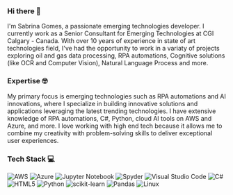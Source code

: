 ### Hi there 👋

I'm Sabrina Gomes, a passionate emerging technologies developer. I currently work as a Senior Consultant for Emerging Technologies at CGI Calgary - Canada.
With over 10 years of experience in state of art technologies field, I've had the opportunity to work in a variaty of projects exploring oil and gas data processing, RPA automations, Cognitive solutions (like OCR and Computer Vision), Natural Language Process and more.


### Expertise 🤓  

My primary focus is emerging technologies such as RPA automations and AI innovations, where I specialize in building innovative solutions and applications leveraging the latest trending technologies.  I have extensive knowledge of RPA automations, C#, Python, cloud AI tools on AWS and Azure, and more.
I love working with high end tech because it allows me to combine my creativity with problem-solving skills to deliver exceptional user experiences.

### Tech Stack 💻 

![AWS](https://img.shields.io/badge/AWS-%23FF9900.svg?style=for-the-badge&logo=amazon-aws&logoColor=white)
![Azure](https://img.shields.io/badge/azure-%230072C6.svg?style=for-the-badge&logo=microsoftazure&logoColor=white)
![Jupyter Notebook](https://img.shields.io/badge/jupyter-%23FA0F00.svg?style=for-the-badge&logo=jupyter&logoColor=white)
![Spyder](https://img.shields.io/badge/Spyder-838485?style=for-the-badge&logo=spyder%20ide&logoColor=maroon)
![Visual Studio Code](https://img.shields.io/badge/Visual%20Studio%20Code-0078d7.svg?style=for-the-badge&logo=visual-studio-code&logoColor=white)
![C#](https://img.shields.io/badge/c%23-%23239120.svg?style=for-the-badge&logo=c-sharp&logoColor=white)
![HTML5](https://img.shields.io/badge/html5-%23E34F26.svg?style=for-the-badge&logo=html5&logoColor=white)
![Python](https://img.shields.io/badge/python-3670A0?style=for-the-badge&logo=python&logoColor=ffdd54)
![scikit-learn](https://img.shields.io/badge/scikit--learn-%23F7931E.svg?style=for-the-badge&logo=scikit-learn&logoColor=white)
![Pandas](https://img.shields.io/badge/pandas-%23150458.svg?style=for-the-badge&logo=pandas&logoColor=white)
![Linux](https://img.shields.io/badge/Linux-FCC624?style=for-the-badge&logo=linux&logoColor=black)



<!--
**sabrinagomes1000/sabrinagomes1000** is a ✨ _special_ ✨ repository because its `README.md` (this file) appears on your GitHub profile.

Here are some ideas to get you started:

- 🔭I'm Sabrina Gomes, a passionate emerging technologies developer. I currently work as a Senior Consultant for Emerging Technologies at CGI Calgary - Canada.
With over 10 years of experience in state of art technologies field, I've had the opportunity to work in a variaty of projects exploring oil and gas data processing, RPA automations, Cognitive solutions (like OCR and Computer Vision), Natural Language Process and more.
- 🌱 I’m currently learning ...
- 👯 I’m looking to collaborate on ...
- 🤔 I’m looking for help with ...
- 💬 Ask me about ...
- 📫 How to reach me: ...
- 😄 Pronouns: ...
- ⚡ Fun fact: ...
-->
